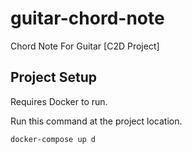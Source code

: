 # guitar-chord-note
Chord Note For Guitar [C2D Project]

## Project Setup

Requires Docker to run.

Run this command at the project location.
```sh
docker-compose up d
```
